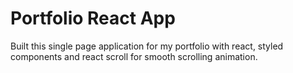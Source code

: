 # Portfolio React App

Built this single page application for my portfolio with react, styled components and react scroll for smooth scrolling animation.
